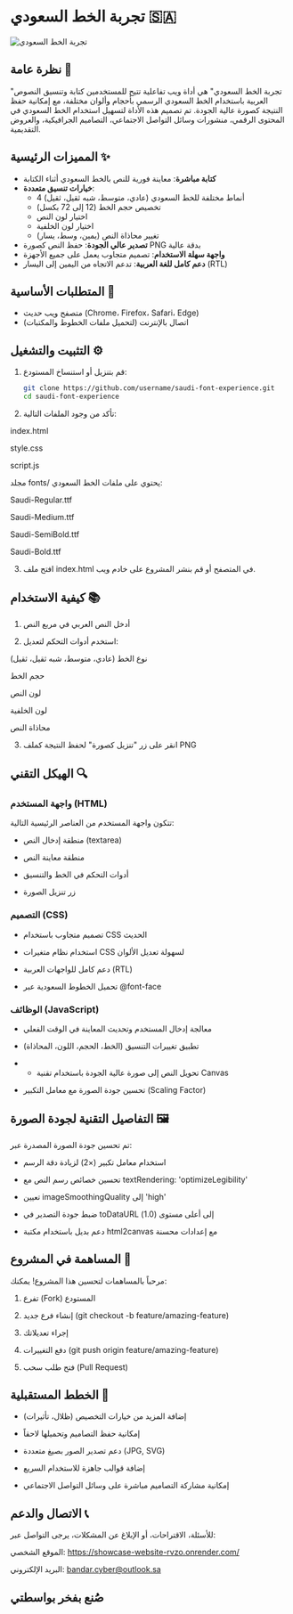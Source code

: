 # تجربة الخط السعودي 🇸🇦

![تجربة الخط السعودي](../Saudi%20font/assets/saudi-font-text.png)

## نظرة عامة 📝

"تجربة الخط السعودي" هي أداة ويب تفاعلية تتيح للمستخدمين كتابة وتنسيق النصوص العربية باستخدام الخط السعودي الرسمي بأحجام وألوان مختلفة، مع إمكانية حفظ النتيجة كصورة عالية الجودة. تم تصميم هذه الأداة لتسهيل استخدام الخط السعودي في المحتوى الرقمي، منشورات وسائل التواصل الاجتماعي، التصاميم الجرافيكية، والعروض التقديمية.

## المميزات الرئيسية ✨

- **كتابة مباشرة**: معاينة فورية للنص بالخط السعودي أثناء الكتابة  
- **خيارات تنسيق متعددة**:
  - 4 أنماط مختلفة للخط السعودي (عادي، متوسط، شبه ثقيل، ثقيل)
  - تخصيص حجم الخط (12 إلى 72 بكسل)
  - اختيار لون النص
  - اختيار لون الخلفية
  - تغيير محاذاة النص (يمين، وسط، يسار)
- **تصدير عالي الجودة**: حفظ النص كصورة PNG بدقة عالية
- **واجهة سهلة الاستخدام**: تصميم متجاوب يعمل على جميع الأجهزة
- **دعم كامل للغة العربية**: تدعم الاتجاه من اليمين إلى اليسار (RTL)

## المتطلبات الأساسية 🔧

- متصفح ويب حديث (Chrome، Firefox، Safari، Edge)
- اتصال بالإنترنت (لتحميل ملفات الخطوط والمكتبات)

## التثبيت والتشغيل ⚙️

1. قم بتنزيل أو استنساخ المستودع:
   ```bash
   git clone https://github.com/username/saudi-font-experience.git
   cd saudi-font-experience
   ```

2. تأكد من وجود الملفات التالية:

index.html

style.css

script.js

مجلد fonts/ يحتوي على ملفات الخط السعودي:

Saudi-Regular.ttf

Saudi-Medium.ttf

Saudi-SemiBold.ttf

Saudi-Bold.ttf

3. افتح ملف index.html في المتصفح أو قم بنشر المشروع على خادم ويب.

## كيفية الاستخدام 📚
1. أدخل النص العربي في مربع النص

2. استخدم أدوات التحكم لتعديل:

نوع الخط (عادي، متوسط، شبه ثقيل، ثقيل)

حجم الخط

لون النص

لون الخلفية

محاذاة النص

3. انقر على زر "تنزيل كصورة" لحفظ النتيجة كملف PNG

## الهيكل التقني 🔍
### واجهة المستخدم (HTML)
تتكون واجهة المستخدم من العناصر الرئيسية التالية:

- منطقة إدخال النص (textarea)

- منطقة معاينة النص

- أدوات التحكم في الخط والتنسيق

- زر تنزيل الصورة

### التصميم (CSS)
- تصميم متجاوب باستخدام CSS الحديث

- استخدام نظام متغيرات CSS لسهولة تعديل الألوان

- دعم كامل للواجهات العربية (RTL)

- تحميل الخطوط السعودية عبر @font-face

### الوظائف (JavaScript)
- معالجة إدخال المستخدم وتحديث المعاينة في الوقت الفعلي

- تطبيق تغييرات التنسيق (الخط، الحجم، اللون، المحاذاة)

- - تحويل النص إلى صورة عالية الجودة باستخدام تقنية Canvas

- تحسين جودة الصورة مع معامل التكبير (Scaling Factor)

## التفاصيل التقنية لجودة الصورة 🖼️
تم تحسين جودة الصورة المصدرة عبر:

- استخدام معامل تكبير (×2) لزيادة دقة الرسم

- تحسين خصائص رسم النص مع textRendering: 'optimizeLegibility'

- تعيين imageSmoothingQuality إلى 'high'

- ضبط جودة التصدير في toDataURL إلى أعلى مستوى (1.0)

- دعم بديل باستخدام مكتبة html2canvas مع إعدادات محسنة

## المساهمة في المشروع 🤝
مرحباً بالمساهمات لتحسين هذا المشروع! يمكنك:

1. تفرع (Fork) المستودع

2. إنشاء فرع جديد (git checkout -b feature/amazing-feature)

3. إجراء تعديلاتك

4. دفع التغييرات (git push origin feature/amazing-feature)

5. فتح طلب سحب (Pull Request)

## الخطط المستقبلية 🚀
- إضافة المزيد من خيارات التخصيص (ظلال، تأثيرات)

- إمكانية حفظ التصاميم وتحميلها لاحقاً

- دعم تصدير الصور بصيغ متعددة (JPG, SVG)

- إضافة قوالب جاهزة للاستخدام السريع

- إمكانية مشاركة التصاميم مباشرة على وسائل التواصل الاجتماعي

## الاتصال والدعم 📞
للأسئلة، الاقتراحات، أو الإبلاغ عن المشكلات، يرجى التواصل عبر:

الموقع الشخصي: https://showcase-website-rvzo.onrender.com/

البريد الإلكتروني: bandar.cyber@outlook.sa

## صُنع بفخر بواسطتي